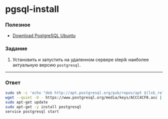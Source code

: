 # pgsql-install

### Полезное

- [Download PostgreSQL Ubuntu](https://www.postgresql.org/download/linux/ubuntu/)

### Задание

1. Установить и запустить на удаленном сервере stepik наиболее актуальную версию `postgresql`.

---

### Ответ

```bash
sudo sh -c 'echo "deb http://apt.postgresql.org/pub/repos/apt $(lsb_release -cs)-pgdg main" > /etc/apt/sources.list.d/pgdg.list'
wget --quiet -O - https://www.postgresql.org/media/keys/ACCC4CF8.asc | sudo apt-key add -
sudo apt-get update
sudo apt-get -y install postgresql
service postgresql start
```

